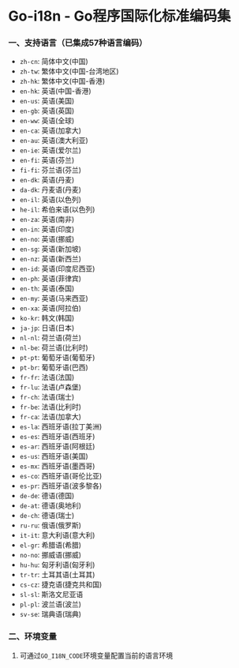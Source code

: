 # Go-i18n - Go程序国际化标准编码集

### 一、支持语言（已集成57种语言编码）
- `zh-cn`: 简体中文(中国)
- `zh-tw`: 繁体中文(中国-台湾地区)
- `zh-hk`: 繁体中文(中国-香港)
- `en-hk`: 英语(中国-香港)
- `en-us`: 英语(美国)
- `en-gb`: 英语(英国)
- `en-ww`: 英语(全球)
- `en-ca`: 英语(加拿大)
- `en-au`: 英语(澳大利亚)
- `en-ie`: 英语(爱尔兰)
- `en-fi`: 英语(芬兰)
- `fi-fi`: 芬兰语(芬兰)
- `en-dk`: 英语(丹麦)
- `da-dk`: 丹麦语(丹麦)
- `en-il`: 英语(以色列)
- `he-il`: 希伯来语(以色列)
- `en-za`: 英语(南非)
- `en-in`: 英语(印度)
- `en-no`: 英语(挪威)
- `en-sg`: 英语(新加坡)
- `en-nz`: 英语(新西兰)
- `en-id`: 英语(印度尼西亚)
- `en-ph`: 英语(菲律宾)
- `en-th`: 英语(泰国)
- `en-my`: 英语(马来西亚)
- `en-xa`: 英语(阿拉伯)
- `ko-kr`: 韩文(韩国)
- `ja-jp`: 日语(日本)
- `nl-nl`: 荷兰语(荷兰)
- `nl-be`: 荷兰语(比利时)
- `pt-pt`: 葡萄牙语(葡萄牙)
- `pt-br`: 葡萄牙语(巴西)
- `fr-fr`: 法语(法国)
- `fr-lu`: 法语(卢森堡)
- `fr-ch`: 法语(瑞士)
- `fr-be`: 法语(比利时)
- `fr-ca`: 法语(加拿大)
- `es-la`: 西班牙语(拉丁美洲)
- `es-es`: 西班牙语(西班牙)
- `es-ar`: 西班牙语(阿根廷)
- `es-us`: 西班牙语(美国)
- `es-mx`: 西班牙语(墨西哥)
- `es-co`: 西班牙语(哥伦比亚)
- `es-pr`: 西班牙语(波多黎各)
- `de-de`: 德语(德国)
- `de-at`: 德语(奥地利)
- `de-ch`: 德语(瑞士)
- `ru-ru`: 俄语(俄罗斯)
- `it-it`: 意大利语(意大利)
- `el-gr`: 希腊语(希腊)
- `no-no`: 挪威语(挪威)
- `hu-hu`: 匈牙利语(匈牙利)
- `tr-tr`: 土耳其语(土耳其)
- `cs-cz`: 捷克语(捷克共和国)
- `sl-sl`: 斯洛文尼亚语
- `pl-pl`: 波兰语(波兰)
- `sv-se`: 瑞典语(瑞典)

### 二、环境变量
1. 可通过`GO_I18N_CODE`环境变量配置当前的语言环境
